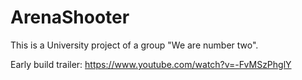 # ArenaShooter

This is a University project of a group "We are number two".

Early build trailer: https://www.youtube.com/watch?v=-FvMSzPhglY
